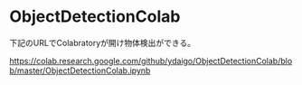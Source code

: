 # ObjectDetectionColab

下記のURLでColabratoryが開け物体検出ができる。 

https://colab.research.google.com/github/ydaigo/ObjectDetectionColab/blob/master/ObjectDetectionColab.ipynb


